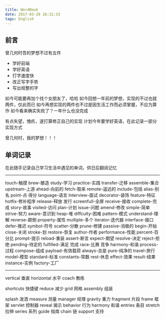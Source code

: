 ```yaml
---
title: WordBook
date: 2017-03-28 16:31:33
tags: English
---
```


## 前言
曾几何时吾的梦想不过有五件

- 学好前端
- 学好英语
- 打字速度快
- 改正写字手势
- 写出规整的字

如今可能要再加个找个女朋友了，哈哈
如今回想一年前的梦想，实现的不过也就两件，仅此而已
如今再想实现的两件也不过是因生活工作而必须掌握，不应为算作
如今看来确实失败了？一年什么也没完成

有点失望，愧疚，遂打算修正自己的实现
计划今年要学好英语，在此记录一部分实现方式

曾几何时，我的梦想！！！

## 单词记录
在此随手记录自己学习生活中遇见的单词，供日后翻阅记忆

-------------------

touch-触摸
brew-酿造
study-学习
practice-实践
transfer-迁移
assemble-集合
upstream-上游
ahead-向前的
fetch-取来
remote-遥远的
include-包括
alias-别名
point-点 得分
language-语言
Interview-面试
decorator-装饰
feature-特征
hotfix-修补程序
release-释放 发行
screenfull-全屏
receive-接收
complete-完成
story-故事
visited-访问
plan-计划
issue-问题
amend-修改
simple-简单
strive-努力
aware-意识到
heap-堆
diffculty-困难
pattern-模式
understand-理解
reverse-颠倒
property-属性
multiple-多个
iterator-迭代器
interface-接口
defer-推迟
symbol-符号
scatter-分散
prune-修建
passive-消极的
begin-开始
close-关闭
stroke-划
restore-恢复
author-作者
performance-性能
percent-百分比
prompt-提示
reload-重装
assert-断言
expect-期望
resolve-决定
reject-拒绝
pending-待定的
fulfilled-满足 完成
race-比赛 竞争
harmony-和谐
process-过程
compose-组成
payload-有效载荷
always-总是
pure-纯净的
travel-旅行
model-模型
standard-标准
constants-常数
rest-休息
effect-效果
result-结果
instance-实例
factory-工厂

-------------------

vertical 垂直
horizontal 水平
coach 教练

shortcuts 快捷键
reduce 减少
grid 网格
assembly 组装

splash 泼洒
measure 测量
manager 经理
gravity 重力
fragment 片段
frame 框架
servlet 控制器
reveal 揭示
behavior 行为
harmony 和谐
entries 条目
stretch 拉伸
series 系列
guide 指南
chain 链
support 支持








